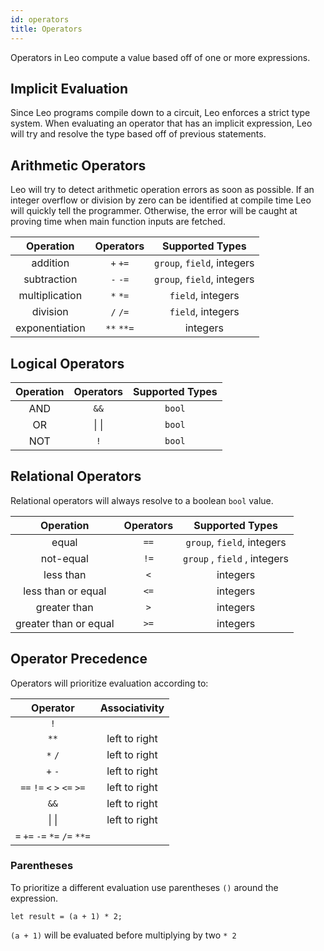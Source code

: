 ```yaml
---
id: operators
title: Operators
---
```


Operators in Leo compute a value based off of one or more expressions.

## Implicit Evaluation
Since Leo programs compile down to a circuit, Leo enforces a strict type system.
When evaluating an operator that has an implicit expression, Leo will try and resolve the type based off of previous statements.

## Arithmetic Operators

Leo will try to detect arithmetic operation errors as soon as possible. 
If an integer overflow or division by zero can be identified at compile time Leo will quickly tell the programmer.
Otherwise, the error will be caught at proving time when main function inputs are fetched.

| Operation        |  Operators |         Supported Types        |
|:----------------:|:----------:|:------------------------------:|
| addition         |  `+` `+=`  | `group`, `field`, integers |
| subtraction      |  `-` `-=`  | `group`, `field`, integers |
| multiplication   |  `*` `*=`  |     `field`, integers      |
| division         |  `/` `/=`  |     `field`, integers      |
| exponentiation   | `**` `**=` |        integers            |

## Logical Operators

| Operation | Operators | Supported Types |
|:---------:|:---------:|:---------------:|
| AND       | `&&`      | `bool`          |
| OR        | \| \|     | `bool`          |
| NOT       | `!`       | `bool`          |

## Relational Operators

Relational operators will always resolve to a boolean `bool` value.

|       Operation       | Operators |           Supported Types           |
|:---------------------:|:---------:|:-----------------------------------:|
| equal                 | `==`      | `group`, `field`, integers      |
| not-equal             | `!=`      | `group` ,  `field` , integers |
| less than             | `<`       |           integers              |
| less than or equal    | `<=`      |           integers              |
| greater than          | `>`       |           integers              |
| greater than or equal | `>=`      |           integers              |

## Operator Precedence
Operators will prioritize evaluation according to:

|            Operator           | Associativity |
|:-----------------------------:|:-------------:|
|              `!`              |               |
|              `**`             | left to right |
|             `*` `/`           | left to right |
|             `+` `-`           | left to right |
|  `==` `!=` `<` `>` `<=` `>=`  | left to right |
|              `&&`             | left to right |
|             \| \|             | left to right |
| `=` `+=` `-=` `*=` `/=` `**=` |               |

### Parentheses

To prioritize a different evaluation use parentheses `()` around the expression.

```leo"
let result = (a + 1) * 2; 
```
`(a + 1)` will be evaluated before multiplying by two `* 2`